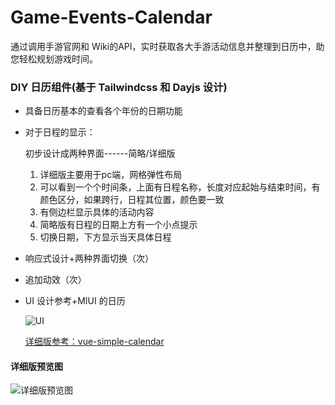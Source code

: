 # Game-Events-Calendar

通过调用手游官网和 Wiki的API，实时获取各大手游活动信息并整理到日历中，助您轻松规划游戏时间。

### DIY 日历组件(基于 Tailwindcss 和 Dayjs 设计)

- 具备日历基本的查看各个年份的日期功能

- 对于日程的显示：

  初步设计成两种界面------简略/详细版

  1. 详细版主要用于pc端，网格弹性布局
  2. 可以看到一个个时间条，上面有日程名称，长度对应起始与结束时间，有颜色区分，如果跨行，日程其位置，颜色要一致
  3. 有侧边栏显示具体的活动内容
  4. 简略版有日程的日期上方有一个小点提示
  5. 切换日期，下方显示当天具体日程

- 响应式设计+两种界面切换（次）

- 追加动效（次）

- UI 设计参考+MIUI 的日历

  ![UI](http://dns.huagecloud.top:8097/api/files/1689263227023.png)

  [详细版参考：vue-simple-calendar](https://tallent.us/vue-simple-calendar/)

#### 详细版预览图

![详细版预览图](http://dns.huagecloud.top:8097/api/files/1689761920259.png)